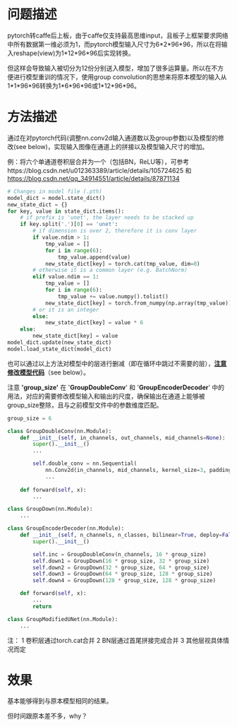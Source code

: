 # 问题描述
pytorch转caffe后上板，由于caffe仅支持最高思维input，且板子上框架要求网络中所有数据第一维必须为1，而pytorch模型输入尺寸为6\*2\*96\*96，所以在将输入reshape(view)为1\*12\*96\*96后实现转换。

但这样会导致输入被切分为12份分别送入模型，增加了很多运算量。所以在不方便进行模型重训的情况下，使用group convolution的思想来将原本模型的输入从1\*1\*96\*96转换为1\*6\*96\*96或1\*12\*96\*96。

# 方法描述
通过在对pytorch代码(调整nn.conv2d输入通道数以及group参数)以及模型的修改(see below)，实现输入图像在通道上的拼接以及模型输入尺寸的增加。

例：将六个单通道卷积层合并为一个（包括BN，ReLU等），可参考https://blog.csdn.net/u012363389/article/details/105724625 和 https://blog.csdn.net/qq_34914551/article/details/87871134

```python
# Changes in model file (.pth)
model_dict = model.state_dict()
new_state_dict = {}
for key, value in state_dict.items():
    # if prefix is 'unet', the layer needs to be stacked up
    if key.split('.')[0] == 'unet':
        # if dimension is over 2, therefore it is conv layer
        if value.ndim > 1:
            tmp_value = []
            for i in range(6):
                tmp_value.append(value)
            new_state_dict[key] = torch.cat(tmp_value, dim=0)
        # otherwise it is a common layer (e.g. BatchNorm)
        elif value.ndim == 1:
            tmp_value = []
            for i in range(6):
                tmp_value += value.numpy().tolist()
            new_state_dict[key] = torch.from_numpy(np.array(tmp_value))
        # or it is an integer
        else:
            new_state_dict[key] = value * 6
    else:
        new_state_dict[key] = value
model_dict.update(new_state_dict)
model.load_state_dict(model_dict)
```

也可以通过以上方法对模型中的层进行删减（即在循环中跳过不需要的层），**<u>注意修改模型代码</u>**（see below）。

注意 **'group_size'** 在 '**GroupDoubleConv**' 和 '**GroupEncoderDecoder**' 中的用法，对应的需要修改模型输入和输出的尺度，确保输出在通道上能够被group_size整除，且与之前模型文件中的参数维度匹配。

```python
group_size = 6

class GroupDoubleConv(nn.Module):
    def __init__(self, in_channels, out_channels, mid_channels=None):
        super().__init__()
        ...

        self.double_conv = nn.Sequential(
            nn.Conv2d(in_channels, mid_channels, kernel_size=3, padding=1, groups=group_size),
            ...
            
    def forward(self, x):
        ...

class GroupDown(nn.Module):
    ...

class GroupEncoderDecoder(nn.Module):
    def __init__(self, n_channels, n_classes, bilinear=True, deploy=False):
        super().__init__()

        self.inc = GroupDoubleConv(n_channels, 16 * group_size)
        self.down1 = GroupDown(16 * group_size, 32 * group_size)
        self.down2 = GroupDown(32 * group_size, 64 * group_size)
        self.down3 = GroupDown(64 * group_size, 128 * group_size)
        self.down4 = GroupDown(128 * group_size, 128 * group_size)

    def forward(self, x):
        ...
        return

class GroupModifiedUNet(nn.Module):
    ...
```



注：
1 卷积层通过torch.cat合并
2 BN层通过首尾拼接完成合并
3 其他层视具体情况而定

# 效果
基本能够得到与原本模型相同的结果。

但时间跟原本差不多，why？
